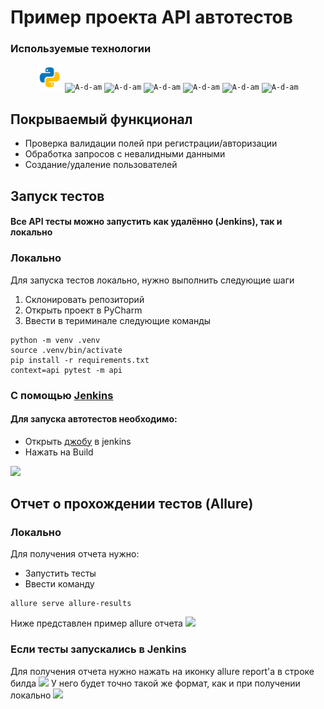 # Пример проекта API автотестов

###  Используемые технологии
<p align="center">
  <code><img src="tests/images/logo/python.svg" width="40" height="40"  alt="A-d-am" title="Python"></code>
  <code><img src="images/logo/pytest.png" width="40" height="40"  alt="A-d-am" title="PyTest"></code>
  <code><img src="images/logo/requests.png" width="40" height="40"  alt="A-d-am" title="Requests"></code>
  <code><img src="images/logo/selene.png" width="40" height="40"  alt="A-d-am" title="Selene"></code>
  <code><img src="images/logo/pycharm.png" width="40" height="40"  alt="A-d-am" title="PyCharm"></code>
  <code><img src="images/logo/Jenkins.svg" width="40" height="40"  alt="A-d-am" title="Jenkins"></code>
  <code><img src="images/logo/Allure_new.png" width="40" height="40"  alt="A-d-am" title="Allure Report"></code>
</p>

## Покрываемый функционал
- Проверка валидации полей при регистрации/авторизации
- Обработка запросов с невалидными данными
- Создание/удаление пользователей

## Запуск тестов
#### Все API тесты можно запустить как удалённо (Jenkins), так и локально

### Локально

Для запуска тестов локально, нужно выполнить следующие шаги
1. Склонировать репозиторий
2. Открыть проект в PyCharm
3. Ввести в териминале следующие команды
``` 
python -m venv .venv
source .venv/bin/activate
pip install -r requirements.txt
context=api pytest -m api  
```

### С помощью [Jenkins](https://jenkins.autotests.cloud/job/QA_guru_diploma_API/)
#### Для запуска автотестов необходимо:
 - Открыть [джобу](https://jenkins.autotests.cloud/job/QA_guru_diploma_API/) в jenkins
 - Нажать на Build
<img src="images/screenshots/Jenkins_build.png">

## Отчет о прохождении тестов (Allure)

### Локально
Для получения отчета нужно:
 - Запустить тесты
 - Ввести команду 
```
allure serve allure-results
```
Ниже представлен пример allure отчета 
<img src="images/screenshots/allure_report_example_api.png">

### Если тесты запускались в Jenkins

Для получения отчета нужно нажать на иконку allure report'a в строке билда 
<img src="images/screenshots/jenkins_allure_report.jpg">
У него будет точно такой же формат, как и при получении локально
<img src="images/screenshots/allure_report_example_api.png">
